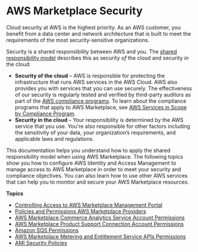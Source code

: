 # AWS Marketplace Security<a name="security"></a>

Cloud security at AWS is the highest priority\. As an AWS customer, you benefit from a data center and network architecture that is built to meet the requirements of the most security\-sensitive organizations\.

Security is a shared responsibility between AWS and you\. The [shared responsibility model](https://aws.amazon.com/compliance/shared-responsibility-model/) describes this as security *of* the cloud and security *in* the cloud:
+ **Security of the cloud** – AWS is responsible for protecting the infrastructure that runs AWS services in the AWS Cloud\. AWS also provides you with services that you can use securely\. The effectiveness of our security is regularly tested and verified by third\-party auditors as part of the [AWS compliance programs](https://aws.amazon.com/compliance/programs/)\. To learn about the compliance programs that apply to AWS Marketplace, see [AWS Services in Scope by Compliance Program](https://aws.amazon.com/compliance/services-in-scope/)\.
+ **Security in the cloud** – Your responsibility is determined by the AWS service that you use\. You're also responsible for other factors including the sensitivity of your data, your organization’s requirements, and applicable laws and regulations\. 

This documentation helps you understand how to apply the shared responsibility model when using AWS Marketplace\. The following topics show you how to configure AWS Identity and Access Management to manage access to AWS Marketplace in order to meet your security and compliance objectives\. You can also learn how to use other AWS services that can help you to monitor and secure your AWS Marketplace resources\. 

**Topics**
+ [Controlling Access to AWS Marketplace Management Portal](marketplace-management-portal-user-access.md)
+ [Policies and Permissions AWS Marketplace Providers](detailed-management-portal-permissions.md)
+ [AWS Marketplace Commerce Analytics Service Account Permissions](set-aws-iam-cas-permissions.md)
+ [AWS Marketplace Product Support Connection Account Permissions](set-aws-iam-psc-permissions.md)
+ [Amazon SQS Permissions](set-aws-iam-sqs-permissions.md)
+ [AWS Marketplace Metering and Entitlement Service APIs Permissions](iam-user-policy-for-aws-marketplace-actions.md)
+ [AMI Security Policies](product-and-ami-policies.md)
